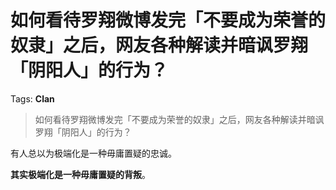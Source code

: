 # 如何看待罗翔微博发完「不要成为荣誉的奴隶」之后，网友各种解读并暗讽罗翔「阴阳人」的行为？

Tags: **Clan**

> 如何看待罗翔微博发完「不要成为荣誉的奴隶」之后，网友各种解读并暗讽罗翔「阴阳人」的行为？

有人总以为极端化是一种毋庸置疑的忠诚。

**其实极端化是一种毋庸置疑的背叛**。



